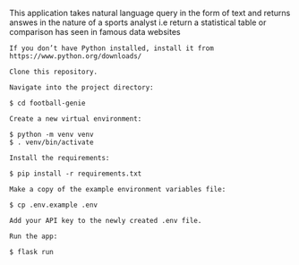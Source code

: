 This application takes natural language query in the form of text and returns answes in the nature of a sports analyst
i.e return a statistical table or comparison has seen in famous data websites 



    If you don’t have Python installed, install it from https://www.python.org/downloads/

    Clone this repository.

    Navigate into the project directory:

    $ cd football-genie

    Create a new virtual environment:

    $ python -m venv venv
    $ . venv/bin/activate

    Install the requirements:

    $ pip install -r requirements.txt

    Make a copy of the example environment variables file:

    $ cp .env.example .env

    Add your API key to the newly created .env file.

    Run the app:

    $ flask run


